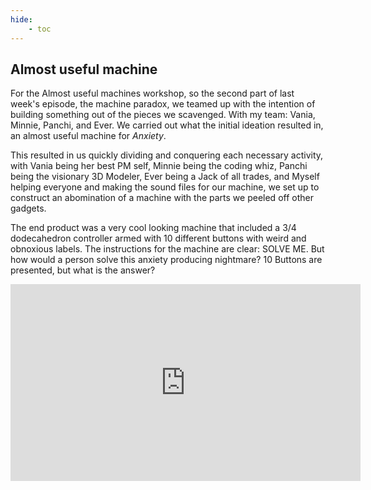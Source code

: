 ```yaml
---
hide:
    - toc
---
```



## Almost useful machine

For the Almost useful machines workshop, so the second part of last week's episode, the machine paradox, we teamed up with the intention of building something out of the pieces we scavenged.
With my team: Vania, Minnie, Panchi, and Ever. We carried out what the initial ideation resulted in, an almost useful machine for *Anxiety*.

This resulted in us quickly dividing and conquering each necessary activity, with Vania being her best PM self, Minnie being the coding whiz, Panchi being the visionary 3D Modeler, Ever being a Jack of all trades, and Myself helping everyone and making the sound files for our machine, we set up to construct an abomination of a machine with the parts we peeled off other gadgets.

The end product was a very cool looking machine that included a 3/4 dodecahedron controller armed with 10 different buttons with weird and obnoxious labels.
The instructions for the machine are clear: SOLVE ME.
But how would a person solve this anxiety producing nightmare? 
10 Buttons are presented, but what is the answer?



<iframe width="560" height="315" src="https://www.youtube.com/embed/-FVbE-c39fo?si=mntwubXTV6Uff8Nu" title="YouTube video player" frameborder="0" allow="accelerometer; autoplay; clipboard-write; encrypted-media; gyroscope; picture-in-picture; web-share" allowfullscreen></iframe>
